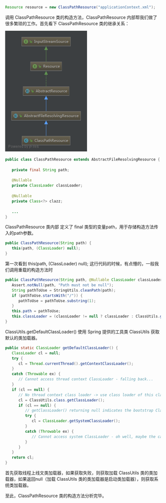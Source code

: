 ```java
Resource resource = new ClassPathResource("applicationContext.xml");
```

调用 ClassPathResource 类的构造方法，ClassPathResource  内部帮我们做了很多繁琐的工作。首先看下 ClassPathResource  类的继承关系：

![ClassPathResource](ClassPathResource.assets/ClassPathResource.png)

```java
public class ClassPathResource extends AbstractFileResolvingResource {

   private final String path;

   @Nullable
   private ClassLoader classLoader;

   @Nullable
   private Class<?> clazz;
   
   ...
}   
```

ClassPathResource 类内部 定义了 final 类型的变量path，用于存储构造方法传入的path参数。





```java
public ClassPathResource(String path) {
   this(path, (ClassLoader) null);
}
```

第一次看到 this(path, (ClassLoader) null); 这行代码的时候，有点懵的，一般我们调用重载的构造方法时



```java
public ClassPathResource(String path, @Nullable ClassLoader classLoader) {
   Assert.notNull(path, "Path must not be null");
   String pathToUse = StringUtils.cleanPath(path);
   if (pathToUse.startsWith("/")) {
      pathToUse = pathToUse.substring(1);
   }
   this.path = pathToUse;
   this.classLoader = (classLoader != null ? classLoader : ClassUtils.getDefaultClassLoader());
}
```



ClassUtils.getDefaultClassLoader() 使用 Spring 提供的工具类 ClassUtils 获取默认的类加载器。

```java
public static ClassLoader getDefaultClassLoader() {
   ClassLoader cl = null;
   try {
      cl = Thread.currentThread().getContextClassLoader();
   }
   catch (Throwable ex) {
      // Cannot access thread context ClassLoader - falling back...
   }
   if (cl == null) {
      // No thread context class loader -> use class loader of this class.
      cl = ClassUtils.class.getClassLoader();
      if (cl == null) {
         // getClassLoader() returning null indicates the bootstrap ClassLoader
         try {
            cl = ClassLoader.getSystemClassLoader();
         }
         catch (Throwable ex) {
            // Cannot access system ClassLoader - oh well, maybe the caller can live with null...
         }
      }
   }
   return cl;
}
```

首先获取线程上线文类加载器，如果获取失败，则获取加载 ClassUtils 类的类加载器，如果返回null（加载 ClassUtils 类的类加载器是启动类加载器），则获取系统类加载器。

至此，ClassPathResource 类的构造方法分析完毕。

































